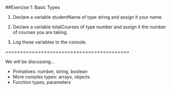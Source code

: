 ##Exercise 1: Basic Types

1. Declare a variable studentName of type string and assign it your name.

2. Declare a variable totalCourses of type number and assign it the number of courses you are taking.

3. Log these variables to the console.

==========================================

We will be discussing...

- Primatives: number, string, boolean
- More complex types: arrays, objects
- Function types, parameters
